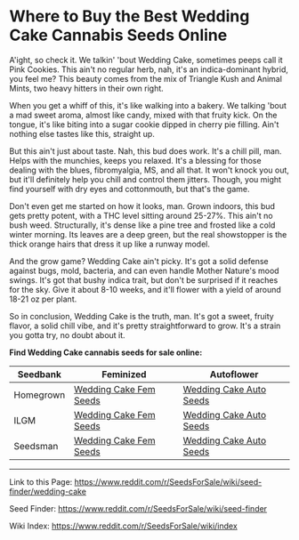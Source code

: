 # Where to Buy the Best Wedding Cake Cannabis Seeds Online

A'ight, so check it. We talkin' 'bout Wedding Cake, sometimes peeps call it Pink Cookies. This ain't no regular herb, nah, it's an indica-dominant hybrid, you feel me? This beauty comes from the mix of Triangle Kush and Animal Mints, two heavy hitters in their own right.

When you get a whiff of this, it's like walking into a bakery. We talking 'bout a mad sweet aroma, almost like candy, mixed with that fruity kick. On the tongue, it's like biting into a sugar cookie dipped in cherry pie filling. Ain't nothing else tastes like this, straight up.

But this ain't just about taste. Nah, this bud does work. It's a chill pill, man. Helps with the munchies, keeps you relaxed. It's a blessing for those dealing with the blues, fibromyalgia, MS, and all that. It won't knock you out, but it'll definitely help you chill and control them jitters. Though, you might find yourself with dry eyes and cottonmouth, but that's the game.

Don't even get me started on how it looks, man. Grown indoors, this bud gets pretty potent, with a THC level sitting around 25-27%. This ain't no bush weed. Structurally, it's dense like a pine tree and frosted like a cold winter morning. Its leaves are a deep green, but the real showstopper is the thick orange hairs that dress it up like a runway model.

And the grow game? Wedding Cake ain't picky. It's got a solid defense against bugs, mold, bacteria, and can even handle Mother Nature's mood swings. It's got that bushy indica trait, but don't be surprised if it reaches for the sky. Give it about 8-10 weeks, and it'll flower with a yield of around 18-21 oz per plant.

So in conclusion, Wedding Cake is the truth, man. It's got a sweet, fruity flavor, a solid chill vibe, and it's pretty straightforward to grow. It's a strain you gotta try, no doubt about it.

**Find Wedding Cake cannabis seeds for sale online:**

| Seedbank  | Feminized | Autoflower |
|-----------|-----------|------------|
| Homegrown | [Wedding Cake Fem Seeds](https://homegrowncannabisco.com/products/wedding-cake-feminized-marijuana-seeds?a_aid=sale) | [Wedding Cake Auto Seeds](https://homegrowncannabisco.com/products/wedding-cake-autoflower-marijuana-seeds?a_aid=sale) |
| ILGM      | [Wedding Cake Fem Seeds](https://ilgm.com/products/wedding-cake-feminized-seeds?aff=2191) | [Wedding Cake Auto Seeds](https://ilgm.com/products/wedding-cake-autoflower-seeds?aff=2191) |
| Seedsman  | [Wedding Cake Fem Seeds](https://www.seedsman.com/wedding-cake-feminised-seeds-barneys-farm?a_aid=56f632ea3916c) | [Wedding Cake Auto Seeds](https://www.seedsman.com/wedding-cake-auto-feminised-seeds-barneys-farm?a_aid=56f632ea3916c) |

___

Link to this Page: https://www.reddit.com/r/SeedsForSale/wiki/seed-finder/wedding-cake

Seed Finder: https://www.reddit.com/r/SeedsForSale/wiki/seed-finder

Wiki Index: https://www.reddit.com/r/SeedsForSale/wiki/index

